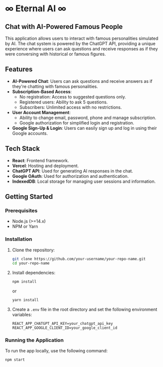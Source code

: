 # ∞ Eternal AI ∞
## Chat with AI-Powered Famous People

This application allows users to interact with famous personalities simulated by AI. The chat system is powered by the ChatGPT API, providing a unique experience where users can ask questions and receive responses as if they were conversing with historical or famous figures.

## Features

- **AI-Powered Chat**: Users can ask questions and receive answers as if they're chatting with famous personalities.
- **Subscription-Based Access**:
  - No registration: Access to suggested questions only.
  - Registered users: Ability to ask 5 questions.
  - Subscribers: Unlimited access with no restrictions.
- **User Account Management**: 
  - Ability to change email, password, phone and manage subscription.
  - Google authorization for simplified login and registration.
- **Google Sign-Up & Login**: Users can easily sign up and log in using their Google accounts.

## Tech Stack

- **React**: Frontend framework.
- **Vercel**: Hosting and deployment.
- **ChatGPT API**: Used for generating AI responses in the chat.
- **Google OAuth**: Used for authorization and authentication.
- **IndexedDB**: Local storage for managing user sessions and information.

## Getting Started

### Prerequisites
- Node.js (>=14.x)
- NPM or Yarn

### Installation

1. Clone the repository:
    ```bash
    git clone https://github.com/your-username/your-repo-name.git
    cd your-repo-name
    ```

2. Install dependencies:
    ```bash
    npm install
    ```
    or
    ```bash
    yarn install
    ```

3. Create a `.env` file in the root directory and set the following environment variables:
    ```
    REACT_APP_CHATGPT_API_KEY=your_chatgpt_api_key
    REACT_APP_GOOGLE_CLIENT_ID=your_google_client_id
    ```

### Running the Application

To run the app locally, use the following command:
```bash
npm start
